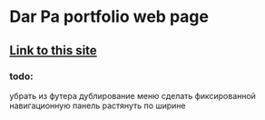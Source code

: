 # Dar Pa portfolio web page
## [Link to this site](http://dar-pa.tk/)


### todo:
убрать из футера дублирование меню
сделать фиксированной навигационную панель
растянуть по ширине
